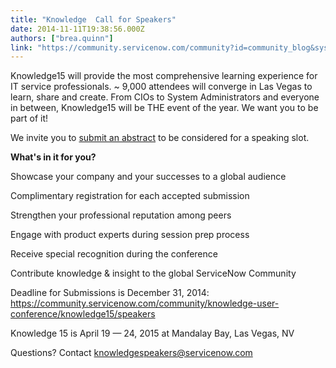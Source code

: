 ```yaml
---
title: "Knowledge  Call for Speakers"
date: 2014-11-11T19:38:56.000Z
authors: ["brea.quinn"]
link: "https://community.servicenow.com/community?id=community_blog&sys_id=40dde2e9dbd0dbc01dcaf3231f9619a3"
---
```

<p>Knowledge15 will provide the most comprehensive learning experience for IT service professionals. ~ 9,000 attendees will converge in Las Vegas to learn, share and create. From CIOs to System Administrators and everyone in between, Knowledge15 will be THE event of the year. We want you to be part of it!</p><p></p><p>We invite you to <a title="" _jive_internal="true" href="/community/knowledge-user-conference/knowledge15/speakers">submit an abstract</a> to be considered for a speaking slot.</p><p></p><p><strong>What's in it for you?</strong></p><p>Showcase your company and your successes to a global audience</p><p>Complimentary registration for each accepted submission</p><p>Strengthen your professional reputation among peers</p><p>Engage with product experts during session prep process</p><p>Receive special recognition during the conference</p><p>Contribute knowledge &amp; insight to the global ServiceNow Community</p><p></p><p>Deadline for Submissions is December 31, 2014: <a title="" _jive_internal="true" href="/community/knowledge-user-conference/knowledge15/speakers">https://community.servicenow.com/community/knowledge-user-conference/knowledge15/speakers</a></p><p></p><p>Knowledge 15 is April 19 — 24, 2015 at Mandalay Bay, Las Vegas, NV</p><p>Questions? Contact <a title="owledgespeakers@servicenow.com" href="mailto:knowledgespeakers@servicenow.com">knowledgespeakers@servicenow.com</a></p>